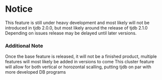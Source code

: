 # Notice

This feature is still under heavy development and most likely will not be introduced in tjdb 2.0.0, but most likely around the release of tjdb 2.1.0
Depending on issues release may be delayed until later versions. 

### Additional Note

Once the base feature is released, it will not be a finished product, multiple features will most likely be added in versions to come
This cluster feature will allow for both vertical or horozontal scalling, putting tjdb on par with more developed DB programs
